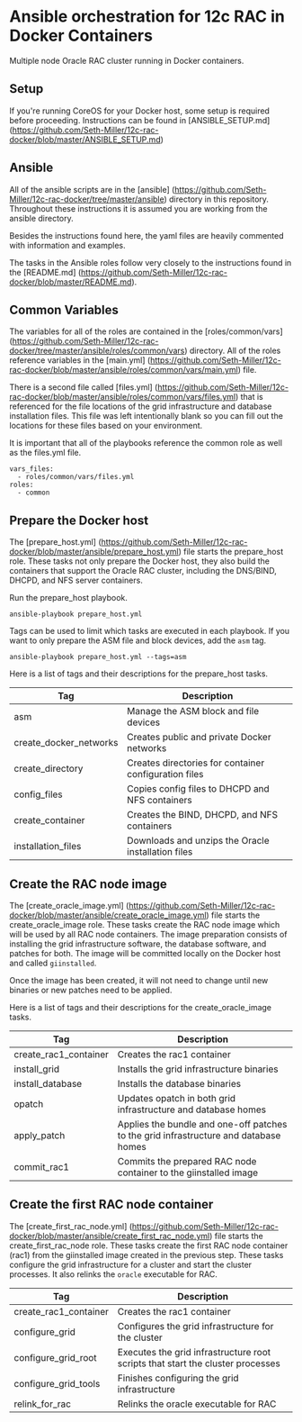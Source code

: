 # Ansible orchestration for 12c RAC in Docker Containers
Multiple node Oracle RAC cluster running in Docker containers.


## Setup
If you're running CoreOS for your Docker host, some setup is required before proceeding. Instructions can be found in [ANSIBLE_SETUP.md] (https://github.com/Seth-Miller/12c-rac-docker/blob/master/ANSIBLE_SETUP.md)


## Ansible
All of the ansible scripts are in the [ansible] (https://github.com/Seth-Miller/12c-rac-docker/tree/master/ansible) directory in this repository. Throughout these instructions it is assumed you are working from the ansible directory.

Besides the instructions found here, the yaml files are heavily commented with information and examples.

The tasks in the Ansible roles follow very closely to the instructions found in the [README.md] (https://github.com/Seth-Miller/12c-rac-docker/blob/master/README.md).


## Common Variables
The variables for all of the roles are contained in the [roles/common/vars] (https://github.com/Seth-Miller/12c-rac-docker/tree/master/ansible/roles/common/vars) directory. All of the roles reference variables in the [main.yml] (https://github.com/Seth-Miller/12c-rac-docker/blob/master/ansible/roles/common/vars/main.yml) file.

There is a second file called [files.yml] (https://github.com/Seth-Miller/12c-rac-docker/blob/master/ansible/roles/common/vars/files.yml) that is referenced for the file locations of the grid infrastructure and database installation files. This file was left intentionally blank so you can fill out the locations for these files based on your environment.

It is important that all of the playbooks reference the common role as well as the files.yml file.
```
vars_files:
  - roles/common/vars/files.yml
roles:
  - common
```


## Prepare the Docker host
The [prepare_host.yml] (https://github.com/Seth-Miller/12c-rac-docker/blob/master/ansible/prepare_host.yml) file starts the prepare_host role. These tasks not only prepare the Docker host, they also build the containers that support the Oracle RAC cluster, including the DNS/BIND, DHCPD, and NFS server containers.

Run the prepare_host playbook.
```
ansible-playbook prepare_host.yml
```

Tags can be used to limit which tasks are executed in each playbook. If you want to only prepare the ASM file and block devices, add the `asm` tag.
```
ansible-playbook prepare_host.yml --tags=asm
```

Here is a list of tags and their descriptions for the prepare_host tasks.

Tag           | Description
------------- | --------------------------------------
asm | Manage the ASM block and file devices
create_docker_networks | Creates public and private Docker networks
create_directory | Creates directories for container configuration files
config_files | Copies config files to DHCPD and NFS containers
create_container | Creates the BIND, DHCPD, and NFS containers
installation_files | Downloads and unzips the Oracle installation files


## Create the RAC node image
The [create_oracle_image.yml] (https://github.com/Seth-Miller/12c-rac-docker/blob/master/ansible/create_oracle_image.yml) file starts the create_oracle_image role. These tasks create the RAC node image which will be used by all RAC node containers. The image preparation consists of installing the grid infrastructure software, the database software, and patches for both. The image will be committed locally on the Docker host and called `giinstalled`.

Once the image has been created, it will not need to change until new binaries or new patches need to be applied.

Here is a list of tags and their descriptions for the create_oracle_image tasks.

Tag           | Description
------------- | --------------------------------------
create_rac1_container | Creates the rac1 container
install_grid | Installs the grid infrastructure binaries
install_database | Installs the database binaries
opatch | Updates opatch in both grid infrastructure and database homes
apply_patch | Applies the bundle and one-off patches to the grid infrastructure and database homes
commit_rac1 | Commits the prepared RAC node container to the giinstalled image


## Create the first RAC node container
The [create_first_rac_node.yml] (https://github.com/Seth-Miller/12c-rac-docker/blob/master/ansible/create_first_rac_node.yml) file starts the create_first_rac_node role. These tasks create the first RAC node container (rac1) from the giinstalled image created in the previous step. These tasks configure the grid infrastructure for a cluster and start the cluster processes. It also relinks the `oracle` executable for RAC.

Tag           | Description
------------- | --------------------------------------
create_rac1_container | Creates the rac1 container
configure_grid | Configures the grid infrastructure for the cluster
configure_grid_root | Executes the grid infrastructure root scripts that start the cluster processes
configure_grid_tools | Finishes configuring the grid infrastructure
relink_for_rac | Relinks the oracle executable for RAC
